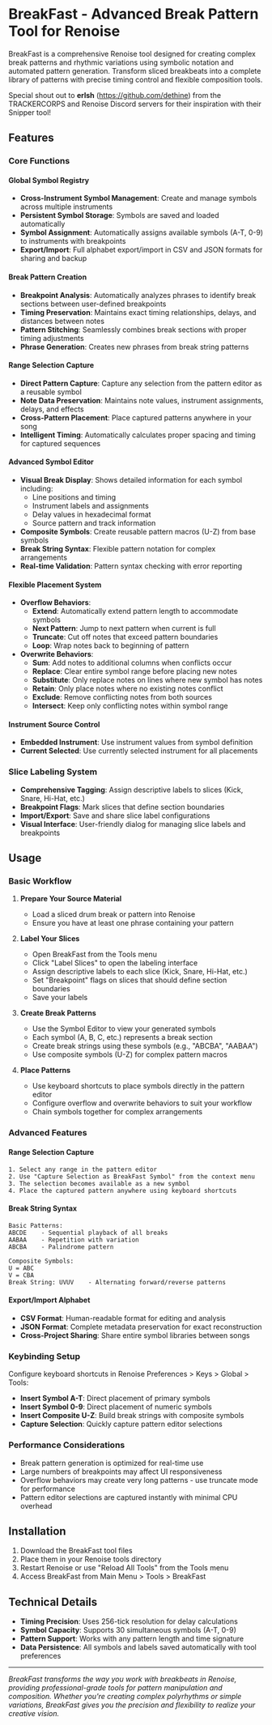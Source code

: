# BreakFast - Advanced Break Pattern Tool for Renoise

BreakFast is a comprehensive Renoise tool designed for creating complex break patterns and rhythmic variations using symbolic notation and automated pattern generation. Transform sliced breakbeats into a complete library of patterns with precise timing control and flexible composition tools.

Special shout out to **erlsh** (https://github.com/dethine) from the TRACKERCORPS and Renoise Discord servers for their inspiration with their Snipper tool!

## Features

### Core Functions

#### Global Symbol Registry
- **Cross-Instrument Symbol Management**: Create and manage symbols across multiple instruments
- **Persistent Symbol Storage**: Symbols are saved and loaded automatically
- **Symbol Assignment**: Automatically assigns available symbols (A-T, 0-9) to instruments with breakpoints
- **Export/Import**: Full alphabet export/import in CSV and JSON formats for sharing and backup

#### Break Pattern Creation
- **Breakpoint Analysis**: Automatically analyzes phrases to identify break sections between user-defined breakpoints
- **Timing Preservation**: Maintains exact timing relationships, delays, and distances between notes
- **Pattern Stitching**: Seamlessly combines break sections with proper timing adjustments
- **Phrase Generation**: Creates new phrases from break string patterns

#### Range Selection Capture
- **Direct Pattern Capture**: Capture any selection from the pattern editor as a reusable symbol
- **Note Data Preservation**: Maintains note values, instrument assignments, delays, and effects
- **Cross-Pattern Placement**: Place captured patterns anywhere in your song
- **Intelligent Timing**: Automatically calculates proper spacing and timing for captured sequences

#### Advanced Symbol Editor
- **Visual Break Display**: Shows detailed information for each symbol including:
  - Line positions and timing
  - Instrument labels and assignments
  - Delay values in hexadecimal format
  - Source pattern and track information
- **Composite Symbols**: Create reusable pattern macros (U-Z) from base symbols
- **Break String Syntax**: Flexible pattern notation for complex arrangements
- **Real-time Validation**: Pattern syntax checking with error reporting

#### Flexible Placement System
- **Overflow Behaviors**:
  - **Extend**: Automatically extend pattern length to accommodate symbols
  - **Next Pattern**: Jump to next pattern when current is full
  - **Truncate**: Cut off notes that exceed pattern boundaries  
  - **Loop**: Wrap notes back to beginning of pattern
- **Overwrite Behaviors**:
  - **Sum**: Add notes to additional columns when conflicts occur
  - **Replace**: Clear entire symbol range before placing new notes
  - **Substitute**: Only replace notes on lines where new symbol has notes
  - **Retain**: Only place notes where no existing notes conflict
  - **Exclude**: Remove conflicting notes from both sources
  - **Intersect**: Keep only conflicting notes within symbol range

#### Instrument Source Control
- **Embedded Instrument**: Use instrument values from symbol definition
- **Current Selected**: Use currently selected instrument for all placements

### Slice Labeling System
- **Comprehensive Tagging**: Assign descriptive labels to slices (Kick, Snare, Hi-Hat, etc.)
- **Breakpoint Flags**: Mark slices that define section boundaries
- **Import/Export**: Save and share slice label configurations
- **Visual Interface**: User-friendly dialog for managing slice labels and breakpoints

## Usage

### Basic Workflow

1. **Prepare Your Source Material**
   - Load a sliced drum break or pattern into Renoise
   - Ensure you have at least one phrase containing your pattern

2. **Label Your Slices**
   - Open BreakFast from the Tools menu
   - Click "Label Slices" to open the labeling interface
   - Assign descriptive labels to each slice (Kick, Snare, Hi-Hat, etc.)
   - Set "Breakpoint" flags on slices that should define section boundaries
   - Save your labels

3. **Create Break Patterns**
   - Use the Symbol Editor to view your generated symbols
   - Each symbol (A, B, C, etc.) represents a break section
   - Create break strings using these symbols (e.g., "ABCBA", "AABAA")
   - Use composite symbols (U-Z) for complex pattern macros

4. **Place Patterns**
   - Use keyboard shortcuts to place symbols directly in the pattern editor
   - Configure overflow and overwrite behaviors to suit your workflow
   - Chain symbols together for complex arrangements

### Advanced Features

#### Range Selection Capture
```
1. Select any range in the pattern editor
2. Use "Capture Selection as BreakFast Symbol" from the context menu
3. The selection becomes available as a new symbol
4. Place the captured pattern anywhere using keyboard shortcuts
```

#### Break String Syntax
```
Basic Patterns:
ABCDE    - Sequential playback of all breaks
AABAA    - Repetition with variation
ABCBA    - Palindrome pattern

Composite Symbols:
U = ABC
V = CBA
Break String: UVUV    - Alternating forward/reverse patterns
```

#### Export/Import Alphabet
- **CSV Format**: Human-readable format for editing and analysis
- **JSON Format**: Complete metadata preservation for exact reconstruction
- **Cross-Project Sharing**: Share entire symbol libraries between songs

### Keybinding Setup
Configure keyboard shortcuts in Renoise Preferences > Keys > Global > Tools:
- **Insert Symbol A-T**: Direct placement of primary symbols
- **Insert Symbol 0-9**: Direct placement of numeric symbols  
- **Insert Composite U-Z**: Build break strings with composite symbols
- **Capture Selection**: Quickly capture pattern editor selections

### Performance Considerations
- Break pattern generation is optimized for real-time use
- Large numbers of breakpoints may affect UI responsiveness
- Overflow behaviors may create very long patterns - use truncate mode for performance
- Pattern editor selections are captured instantly with minimal CPU overhead

## Installation
1. Download the BreakFast tool files
2. Place them in your Renoise tools directory
3. Restart Renoise or use "Reload All Tools" from the Tools menu
4. Access BreakFast from Main Menu > Tools > BreakFast

## Technical Details
- **Timing Precision**: Uses 256-tick resolution for delay calculations
- **Symbol Capacity**: Supports 30 simultaneous symbols (A-T, 0-9)
- **Pattern Support**: Works with any pattern length and time signature
- **Data Persistence**: All symbols and labels saved automatically with tool preferences

---

*BreakFast transforms the way you work with breakbeats in Renoise, providing professional-grade tools for pattern manipulation and composition. Whether you're creating complex polyrhythms or simple variations, BreakFast gives you the precision and flexibility to realize your creative vision.*